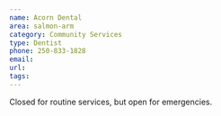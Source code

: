 ```yaml
---
name: Acorn Dental
area: salmon-arm
category: Community Services
type: Dentist
phone: 250-833-1828
email:
url:
tags:
---
```


Closed for routine services, but open for emergencies.
